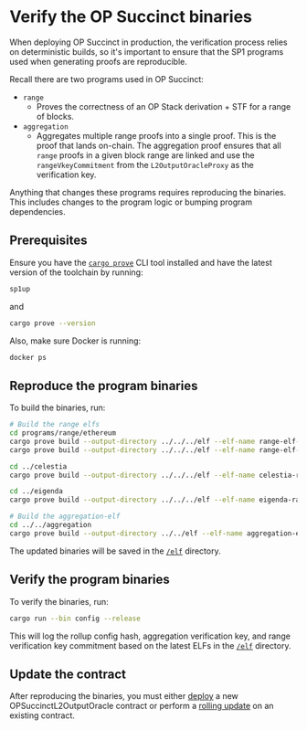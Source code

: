 # Verify the OP Succinct binaries

When deploying OP Succinct in production, the verification process relies on deterministic builds, so it's important to ensure that the SP1 programs used when generating proofs are reproducible.

Recall there are two programs used in OP Succinct:

-   `range`
    -   Proves the correctness of an OP Stack derivation + STF for a range of blocks.
-   `aggregation`
    -   Aggregates multiple range proofs into a single proof. This is the proof that lands on-chain. The aggregation proof ensures that all `range` proofs in a given block range are linked and use the `rangeVkeyCommitment` from the `L2OutputOracleProxy` as the verification key.

Anything that changes these programs requires reproducing the binaries. This includes changes to the program logic or bumping program dependencies.

## Prerequisites

Ensure you have the [`cargo prove`](https://docs.succinct.xyz/docs/sp1/getting-started/install#option-1-prebuilt-binaries-recommended) CLI tool installed and have the latest version of the toolchain by running:

```bash
sp1up
```

and

```bash
cargo prove --version
```

Also, make sure Docker is running:

```bash
docker ps
```

## Reproduce the program binaries

To build the binaries, run:

```bash
# Build the range elfs
cd programs/range/ethereum
cargo prove build --output-directory ../../../elf --elf-name range-elf-bump --docker --tag v5.2.2
cargo prove build --output-directory ../../../elf --elf-name range-elf-embedded --docker --tag v5.2.2 --features embedded

cd ../celestia
cargo prove build --output-directory ../../../elf --elf-name celestia-range-elf-embedded --docker --tag v5.2.2 --features embedded

cd ../eigenda
cargo prove build --output-directory ../../../elf --elf-name eigenda-range-elf-embedded --docker --tag v5.2.2 --features embedded

# Build the aggregation-elf
cd ../../aggregation
cargo prove build --output-directory ../../elf --elf-name aggregation-elf --docker --tag v5.2.2
```

The updated binaries will be saved in the [`/elf`](https://github.com/succinctlabs/op-succinct/tree/main/elf) directory.

## Verify the program binaries

To verify the binaries, run:

```bash
cargo run --bin config --release
```

This will log the rollup config hash, aggregation verification key, and range verification key commitment based on the latest ELFs in the [`/elf`](https://github.com/succinctlabs/op-succinct/tree/main/elf) directory.

## Update the contract

After reproducing the binaries, you must either [deploy](../validity/contracts/deploy.md) a new OPSuccinctL2OutputOracle contract or perform a [rolling update](../validity/contracts/update-parameters.md) on an existing contract.
